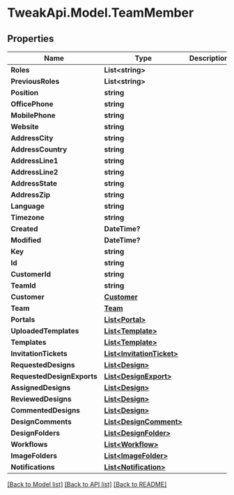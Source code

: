 # TweakApi.Model.TeamMember
## Properties

Name | Type | Description | Notes
------------ | ------------- | ------------- | -------------
**Roles** | **List&lt;string&gt;** |  | 
**PreviousRoles** | **List&lt;string&gt;** |  | [optional] 
**Position** | **string** |  | [optional] 
**OfficePhone** | **string** |  | [optional] 
**MobilePhone** | **string** |  | [optional] 
**Website** | **string** |  | [optional] 
**AddressCity** | **string** |  | [optional] 
**AddressCountry** | **string** |  | [optional] 
**AddressLine1** | **string** |  | [optional] 
**AddressLine2** | **string** |  | [optional] 
**AddressState** | **string** |  | [optional] 
**AddressZip** | **string** |  | [optional] 
**Language** | **string** |  | [optional] 
**Timezone** | **string** |  | [optional] 
**Created** | **DateTime?** |  | [optional] 
**Modified** | **DateTime?** |  | [optional] 
**Key** | **string** |  | [optional] 
**Id** | **string** |  | [optional] 
**CustomerId** | **string** |  | [optional] 
**TeamId** | **string** |  | [optional] 
**Customer** | [**Customer**](Customer.md) |  | [optional] 
**Team** | [**Team**](Team.md) |  | [optional] 
**Portals** | [**List&lt;Portal&gt;**](Portal.md) |  | [optional] 
**UploadedTemplates** | [**List&lt;Template&gt;**](Template.md) |  | [optional] 
**Templates** | [**List&lt;Template&gt;**](Template.md) |  | [optional] 
**InvitationTickets** | [**List&lt;InvitationTicket&gt;**](InvitationTicket.md) |  | [optional] 
**RequestedDesigns** | [**List&lt;Design&gt;**](Design.md) |  | [optional] 
**RequestedDesignExports** | [**List&lt;DesignExport&gt;**](DesignExport.md) |  | [optional] 
**AssignedDesigns** | [**List&lt;Design&gt;**](Design.md) |  | [optional] 
**ReviewedDesigns** | [**List&lt;Design&gt;**](Design.md) |  | [optional] 
**CommentedDesigns** | [**List&lt;Design&gt;**](Design.md) |  | [optional] 
**DesignComments** | [**List&lt;DesignComment&gt;**](DesignComment.md) |  | [optional] 
**DesignFolders** | [**List&lt;DesignFolder&gt;**](DesignFolder.md) |  | [optional] 
**Workflows** | [**List&lt;Workflow&gt;**](Workflow.md) |  | [optional] 
**ImageFolders** | [**List&lt;ImageFolder&gt;**](ImageFolder.md) |  | [optional] 
**Notifications** | [**List&lt;Notification&gt;**](Notification.md) |  | [optional] 

[[Back to Model list]](../README.md#documentation-for-models) [[Back to API list]](../README.md#documentation-for-api-endpoints) [[Back to README]](../README.md)

